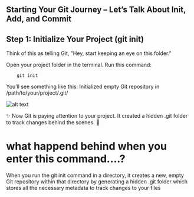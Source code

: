 ##  Starting Your Git Journey – Let’s Talk About Init, Add, and Commit

## Step 1: Initialize Your Project (git init)

Think of this as telling Git, "Hey, start keeping an eye on this folder."

Open your project folder in the terminal.
Run this command:

        git init

You’ll see something like this:
        Initialized empty Git repository in /path/to/your/project/.git/

![alt text](<../../../Pictures/Screenshots/Screenshot from 2025-01-15 16-14-32.png>)

✨ Now Git is paying attention to your project. It created a hidden .git folder to track changes behind the scenes. 🎉

# what happend behind when you enter this command....?

When you run the git init command in a directory, it creates a new, empty Git repository within that directory by generating a hidden .git folder which stores all the necessary metadata to track changes to your files

